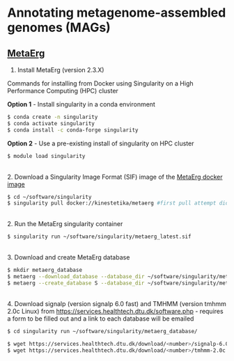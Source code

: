 # Annotating metagenome-assembled genomes (MAGs)

## [MetaErg](https://github.com/kinestetika/MetaErg)

1. Install MetaErg (version 2.3.X)

Commands for installing from Docker using Singularity on a High Performance Computing (HPC) cluster

**Option 1** - Install singularity in a conda environment
```bash
$ conda create -n singularity 
$ conda activate singularity
$ conda install -c conda-forge singularity
```

**Option 2** - Use a pre-existing install of singularity on HPC cluster
```bash
$ module load singularity
```

\
2. Download a Singularity Image Format (SIF) image of the [MetaErg docker image](https://hub.docker.com/r/kinestetika/metaerg)
```bash
$ cd ~/software/singularity
$ singularity pull docker://kinestetika/metaerg #first pull attempt did not create the metaerg_latest.sif file - used 'singularity cache clean' and re-ran pull command 
```

\
2. Run the MetaErg singularity container

```bash
$ singularity run ~/software/singularity/metaerg_latest.sif
```

\
3. Download and create MetaErg database

```bash
$ mkdir metaerg_database
$ metaerg --download_database --database_dir ~/software/singularity/metaerg_database/ #requires sufficient memory, ~50 GB
$ metaerg --create_database S --database_dir ~/software/singularity/metaerg_database/
```

\
4. Download signalp (version signalp 6.0 fast) and TMHMM (version tmhmm 2.0c Linux) from https://services.healthtech.dtu.dk/software.php - requires a form to be filled out and a link to each database will be emailed

```bash
$ cd singularity run ~/software/singularity/metaerg_database/

$ wget https://services.healthtech.dtu.dk/download/<number>/signalp-6.0g.fast.tar.gz #update command with emailed software link
$ wget https://services.healthtech.dtu.dk/download/<number>/tmhmm-2.0c.Linux.tar.gz #update command with emailed software link
```
